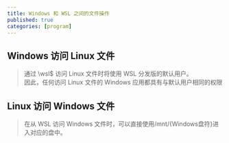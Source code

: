 ```yaml
---
title: Windows 和 WSL 之间的文件操作
published: true
categories: [program]
---
```


## Windows 访问 Linux 文件
> 通过 \\wsl$ 访问 Linux 文件时将使用 WSL 分发版的默认用户。  
> 因此，任何访问 Linux 文件的 Windows 应用都具有与默认用户相同的权限

## Linux 访问 Windows 文件
> 在从 WSL 访问 Windows 文件时，可以直接使用/mnt/{Windows盘符}进入对应的盘中。